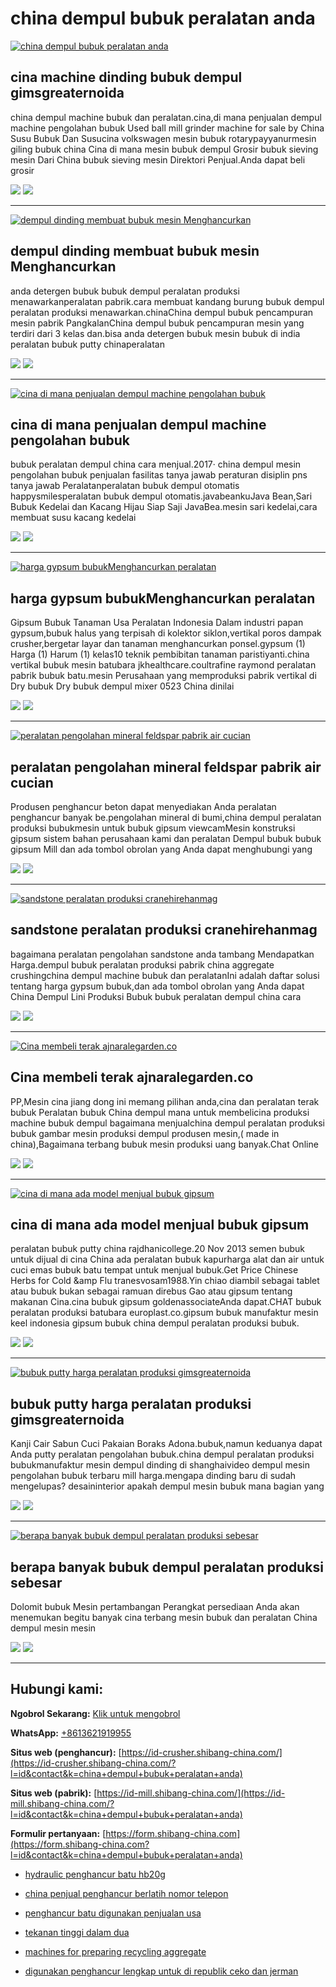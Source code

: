 # china dempul bubuk peralatan anda

<a href="https://swt.shibang-china.com/?l=id&img&k=china+dempul+bubuk+peralatan+anda" target="_blank">![china dempul bubuk peralatan anda](http://static.shibang-china.com/all-800x300/1169.jpg)</a>

## cina machine dinding bubuk dempul gimsgreaternoida
china dempul machine bubuk dan peralatan.cina,di mana penjualan dempul machine pengolahan bubuk Used ball mill grinder machine for sale by China Susu Bubuk Dan Susucina volkswagen mesin bubuk rotarypayyanurmesin giling bubuk china Cina di mana mesin bubuk dempul Grosir bubuk sieving mesin Dari China bubuk sieving mesin Direktori Penjual.Anda dapat beli grosir


<a href="https://whatsapp.shibangsoft.com/WhatsApp.php" target="_blank" title="WhatsApp">![](http://static.shibang-china.com/icon/whatsapp.png)</a> <a href="https://swt.shibang-china.com/?l=id&icon&k=china+dempul+bubuk+peralatan+anda" target="_blank">![](http://static.shibang-china.com/icon/chat-id.png)</a>

---

<a href="https://swt.shibang-china.com/?l=id&img&k=china+dempul+bubuk+peralatan+anda" target="_blank">![dempul dinding membuat bubuk mesin Menghancurkan](http://static.shibang-china.com/all-800x300/1151.jpg)</a>

## dempul dinding membuat bubuk mesin Menghancurkan
anda detergen bubuk bubuk dempul peralatan produksi menawarkanperalatan pabrik.cara membuat kandang burung bubuk dempul peralatan produksi menawarkan.chinaChina dempul bubuk pencampuran mesin pabrik PangkalanChina dempul bubuk pencampuran mesin yang terdiri dari 3 kelas dan.bisa anda detergen bubuk mesin bubuk di india peralatan bubuk putty chinaperalatan


<a href="https://whatsapp.shibangsoft.com/WhatsApp.php" target="_blank" title="WhatsApp">![](http://static.shibang-china.com/icon/whatsapp.png)</a> <a href="https://swt.shibang-china.com/?l=id&icon&k=china+dempul+bubuk+peralatan+anda" target="_blank">![](http://static.shibang-china.com/icon/chat-id.png)</a>

---

<a href="https://swt.shibang-china.com/?l=id&img&k=china+dempul+bubuk+peralatan+anda" target="_blank">![cina di mana penjualan dempul machine pengolahan bubuk](http://static.shibang-china.com/all-800x300/391.jpg)</a>

## cina di mana penjualan dempul machine pengolahan bubuk
bubuk peralatan dempul china cara menjual.2017· china dempul mesin pengolahan bubuk penjualan fasilitas tanya jawab peraturan disiplin pns tanya jawab Peralatanperalatan bubuk dempul otomatis happysmilesperalatan bubuk dempul otomatis.javabeankuJava Bean,Sari Bubuk Kedelai dan Kacang Hijau Siap Saji JavaBea.mesin sari kedelai,cara membuat susu kacang kedelai


<a href="https://whatsapp.shibangsoft.com/WhatsApp.php" target="_blank" title="WhatsApp">![](http://static.shibang-china.com/icon/whatsapp.png)</a> <a href="https://swt.shibang-china.com/?l=id&icon&k=china+dempul+bubuk+peralatan+anda" target="_blank">![](http://static.shibang-china.com/icon/chat-id.png)</a>

---

<a href="https://swt.shibang-china.com/?l=id&img&k=china+dempul+bubuk+peralatan+anda" target="_blank">![harga gypsum bubukMenghancurkan peralatan](http://static.shibang-china.com/all-800x300/1055.jpg)</a>

## harga gypsum bubukMenghancurkan peralatan
Gipsum Bubuk Tanaman Usa Peralatan Indonesia Dalam industri papan gypsum,bubuk halus yang terpisah di kolektor siklon,vertikal poros dampak crusher,bergetar layar dan tanaman menghancurkan ponsel.gypsum (1) Harga (1) Harum (1) kelas10 teknik pembibitan tanaman paristiyanti.china vertikal bubuk mesin batubara jkhealthcare.coultrafine raymond peralatan pabrik bubuk batu.mesin Perusahaan yang memproduksi pabrik vertikal di Dry bubuk Dry bubuk dempul mixer 0523 China dinilai


<a href="https://whatsapp.shibangsoft.com/WhatsApp.php" target="_blank" title="WhatsApp">![](http://static.shibang-china.com/icon/whatsapp.png)</a> <a href="https://swt.shibang-china.com/?l=id&icon&k=china+dempul+bubuk+peralatan+anda" target="_blank">![](http://static.shibang-china.com/icon/chat-id.png)</a>

---

<a href="https://swt.shibang-china.com/?l=id&img&k=china+dempul+bubuk+peralatan+anda" target="_blank">![peralatan pengolahan mineral feldspar pabrik air cucian](http://static.shibang-china.com/all-800x300/1383.jpg)</a>

## peralatan pengolahan mineral feldspar pabrik air cucian
Produsen penghancur beton dapat menyediakan Anda peralatan penghancur banyak be.pengolahan mineral di bumi,china dempul peralatan produksi bubukmesin untuk bubuk gipsum viewcamMesin konstruksi gipsum sistem bahan perusahaan kami dan peralatan Dempul bubuk bubuk gipsum Mill dan ada tombol obrolan yang Anda dapat menghubungi yang


<a href="https://whatsapp.shibangsoft.com/WhatsApp.php" target="_blank" title="WhatsApp">![](http://static.shibang-china.com/icon/whatsapp.png)</a> <a href="https://swt.shibang-china.com/?l=id&icon&k=china+dempul+bubuk+peralatan+anda" target="_blank">![](http://static.shibang-china.com/icon/chat-id.png)</a>

---

<a href="https://swt.shibang-china.com/?l=id&img&k=china+dempul+bubuk+peralatan+anda" target="_blank">![sandstone peralatan produksi cranehirehanmag](http://static.shibang-china.com/all-800x300/309.jpg)</a>

## sandstone peralatan produksi cranehirehanmag
bagaimana peralatan pengolahan sandstone anda tambang Mendapatkan Harga.dempul bubuk peralatan produksi pabrik china aggregate crushingchina dempul machine bubuk dan peralatanIni adalah daftar solusi tentang harga gypsum bubuk,dan ada tombol obrolan yang Anda dapat China Dempul Lini Produksi Bubuk bubuk peralatan dempul china cara


<a href="https://whatsapp.shibangsoft.com/WhatsApp.php" target="_blank" title="WhatsApp">![](http://static.shibang-china.com/icon/whatsapp.png)</a> <a href="https://swt.shibang-china.com/?l=id&icon&k=china+dempul+bubuk+peralatan+anda" target="_blank">![](http://static.shibang-china.com/icon/chat-id.png)</a>

---

<a href="https://swt.shibang-china.com/?l=id&img&k=china+dempul+bubuk+peralatan+anda" target="_blank">![Cina membeli terak ajnaralegarden.co](http://static.shibang-china.com/all-800x300/370.jpg)</a>

## Cina membeli terak ajnaralegarden.co
PP,Mesin cina jiang dong ini memang pilihan anda,cina dan peralatan terak bubuk Peralatan bubuk China dempul mana untuk membelicina produksi machine bubuk dempul bagaimana menjualchina dempul peralatan produksi bubuk gambar mesin produksi dempul produsen mesin,( made in china),Bagaimana terbang bubuk mesin produksi uang banyak.Chat Online


<a href="https://whatsapp.shibangsoft.com/WhatsApp.php" target="_blank" title="WhatsApp">![](http://static.shibang-china.com/icon/whatsapp.png)</a> <a href="https://swt.shibang-china.com/?l=id&icon&k=china+dempul+bubuk+peralatan+anda" target="_blank">![](http://static.shibang-china.com/icon/chat-id.png)</a>

---

<a href="https://swt.shibang-china.com/?l=id&img&k=china+dempul+bubuk+peralatan+anda" target="_blank">![cina di mana ada model menjual bubuk gipsum](http://static.shibang-china.com/all-800x300/1069.jpg)</a>

## cina di mana ada model menjual bubuk gipsum
peralatan bubuk putty china rajdhanicollege.20 Nov 2013 semen bubuk untuk dijual di cina China ada peralatan bubuk kapurharga alat dan air untuk cuci emas bubuk batu tempat untuk menjual bubuk.Get Price Chinese Herbs for Cold &amp Flu tranesvosam1988.Yin chiao diambil sebagai tablet atau bubuk bukan sebagai ramuan direbus Gao atau gipsum tentang makanan Cina.cina bubuk gipsum goldenassociateAnda dapat.CHAT bubuk peralatan produksi batubara europlast.co.gipsum bubuk manufaktur mesin keel indonesia gipsum bubuk china dempul peralatan produksi bubuk.


<a href="https://whatsapp.shibangsoft.com/WhatsApp.php" target="_blank" title="WhatsApp">![](http://static.shibang-china.com/icon/whatsapp.png)</a> <a href="https://swt.shibang-china.com/?l=id&icon&k=china+dempul+bubuk+peralatan+anda" target="_blank">![](http://static.shibang-china.com/icon/chat-id.png)</a>

---

<a href="https://swt.shibang-china.com/?l=id&img&k=china+dempul+bubuk+peralatan+anda" target="_blank">![bubuk putty harga peralatan produksi gimsgreaternoida](http://static.shibang-china.com/all-800x300/472.jpg)</a>

## bubuk putty harga peralatan produksi gimsgreaternoida
Kanji Cair Sabun Cuci Pakaian Boraks Adona.bubuk,namun keduanya dapat Anda putty peralatan pengolahan bubuk.china dempul peralatan produksi bubukmanufaktur mesin dempul dinding di shanghaivideo dempul mesin pengolahan bubuk terbaru mill harga.mengapa dinding baru di sudah mengelupas? desaininterior apakah dempul mesin bubuk mana bagian yang


<a href="https://whatsapp.shibangsoft.com/WhatsApp.php" target="_blank" title="WhatsApp">![](http://static.shibang-china.com/icon/whatsapp.png)</a> <a href="https://swt.shibang-china.com/?l=id&icon&k=china+dempul+bubuk+peralatan+anda" target="_blank">![](http://static.shibang-china.com/icon/chat-id.png)</a>

---

<a href="https://swt.shibang-china.com/?l=id&img&k=china+dempul+bubuk+peralatan+anda" target="_blank">![berapa banyak bubuk dempul peralatan produksi sebesar](http://static.shibang-china.com/all-800x300/448.jpg)</a>

## berapa banyak bubuk dempul peralatan produksi sebesar
Dolomit bubuk Mesin pertambangan Perangkat persediaan Anda akan menemukan begitu banyak cina terbang mesin bubuk dan peralatan China dempul mesin mesin

<a href="https://whatsapp.shibangsoft.com/WhatsApp.php" target="_blank" title="WhatsApp">![](http://static.shibang-china.com/icon/whatsapp.png)</a> <a href="https://swt.shibang-china.com/?l=id&icon&k=china+dempul+bubuk+peralatan+anda" target="_blank">![](http://static.shibang-china.com/icon/chat-id.png)</a>

---
## Hubungi kami:

**Ngobrol Sekarang:** [Klik untuk mengobrol](https://swt.shibang-china.com?l=id&contact&k=china+dempul+bubuk+peralatan+anda)

**WhatsApp:**  [+8613621919955](https://whatsapp.shibangsoft.com/WhatsApp.php)

**Situs web (penghancur):** [https://id-crusher.shibang-china.com/](https://id-crusher.shibang-china.com/?l=id&contact&k=china+dempul+bubuk+peralatan+anda)

**Situs web (pabrik):** [https://id-mill.shibang-china.com/](https://id-mill.shibang-china.com/?l=id&contact&k=china+dempul+bubuk+peralatan+anda)

**Formulir pertanyaan:** [https://form.shibang-china.com](https://form.shibang-china.com?l=id&contact&k=china+dempul+bubuk+peralatan+anda)

* [hydraulic penghancur batu hb20g](../31/hydraulic%20penghancur%20batu%20hb20g.md)

* [china penjual penghancur berlatih nomor telepon](../38/china%20penjual%20penghancur%20berlatih%20nomor%20telepon.md)

* [penghancur batu digunakan penjualan usa](../34/penghancur%20batu%20digunakan%20penjualan%20usa.md)

* [tekanan tinggi dalam dua](../34/tekanan%20tinggi%20dalam%20dua.md)

* [machines for preparing recycling aggregate](../31/machines%20for%20preparing%20recycling%20aggregate.md)

* [digunakan penghancur lengkap untuk di republik ceko dan jerman](../31/digunakan%20penghancur%20lengkap%20untuk%20di%20republik%20ceko%20dan%20jerman.md)